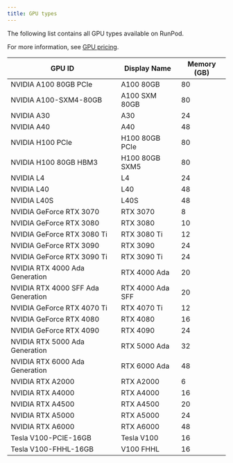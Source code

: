 ```yaml
---
title: GPU types
---
```


The following list contains all GPU types available on RunPod.

For more information, see [GPU pricing](https://www.runpod.io/gpu-instance/pricing).

<!--
Table last generated: 2024-04-11
-->

| GPU ID                             | Display Name     | Memory (GB) |
| ---------------------------------- | ---------------- | ----------- |
| NVIDIA A100 80GB PCIe              | A100 80GB        | 80          |
| NVIDIA A100-SXM4-80GB              | A100 SXM 80GB    | 80          |
| NVIDIA A30                         | A30              | 24          |
| NVIDIA A40                         | A40              | 48          |
| NVIDIA H100 PCIe                   | H100 80GB PCIe   | 80          |
| NVIDIA H100 80GB HBM3              | H100 80GB SXM5   | 80          |
| NVIDIA L4                          | L4               | 24          |
| NVIDIA L40                         | L40              | 48          |
| NVIDIA L40S                        | L40S             | 48          |
| NVIDIA GeForce RTX 3070            | RTX 3070         | 8           |
| NVIDIA GeForce RTX 3080            | RTX 3080         | 10          |
| NVIDIA GeForce RTX 3080 Ti         | RTX 3080 Ti      | 12          |
| NVIDIA GeForce RTX 3090            | RTX 3090         | 24          |
| NVIDIA GeForce RTX 3090 Ti         | RTX 3090 Ti      | 24          |
| NVIDIA RTX 4000 Ada Generation     | RTX 4000 Ada     | 20          |
| NVIDIA RTX 4000 SFF Ada Generation | RTX 4000 Ada SFF | 20          |
| NVIDIA GeForce RTX 4070 Ti         | RTX 4070 Ti      | 12          |
| NVIDIA GeForce RTX 4080            | RTX 4080         | 16          |
| NVIDIA GeForce RTX 4090            | RTX 4090         | 24          |
| NVIDIA RTX 5000 Ada Generation     | RTX 5000 Ada     | 32          |
| NVIDIA RTX 6000 Ada Generation     | RTX 6000 Ada     | 48          |
| NVIDIA RTX A2000                   | RTX A2000        | 6           |
| NVIDIA RTX A4000                   | RTX A4000        | 16          |
| NVIDIA RTX A4500                   | RTX A4500        | 20          |
| NVIDIA RTX A5000                   | RTX A5000        | 24          |
| NVIDIA RTX A6000                   | RTX A6000        | 48          |
| Tesla V100-PCIE-16GB               | Tesla V100       | 16          |
| Tesla V100-FHHL-16GB               | V100 FHHL        | 16          |
